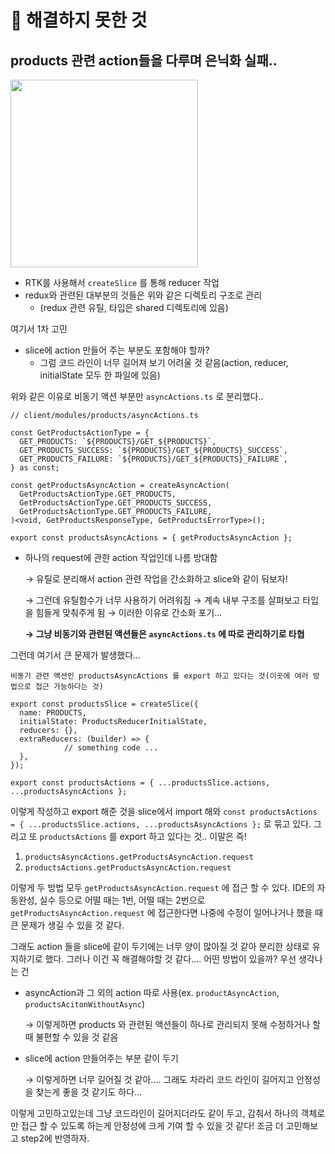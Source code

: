 # 🔶 해결하지 못한 것

## products 관련 action들을 다루며 은닉화 실패..

<img src="https://user-images.githubusercontent.com/44131043/155141754-1f4ddc17-bc1f-4bd1-8e83-5371dded93c5.jpg" width="300px">

- RTK를 사용해서 `createSlice` 를 통해 reducer 작업
- redux와 관련된 대부분의 것들은 위와 같은 디렉토리 구조로 관리
    - (redux 관련 유틸, 타입은 shared 디렉토리에 있음)

여기서 1차 고민

- slice에 action 만들어 주는 부분도 포함해야 할까?
    - 그럼 코드 라인이 너무 길어져 보기 어려울 것 같음(action, reducer, initialState 모두 한 파일에 있음)

위와 같은 이유로 비동기 액션 부분만 `asyncActions.ts` 로 분리했다..

```tsx
// client/modules/products/asyncActions.ts 
 
const GetProductsActionType = {
  GET_PRODUCTS: `${PRODUCTS}/GET_${PRODUCTS}`,
  GET_PRODUCTS_SUCCESS: `${PRODUCTS}/GET_${PRODUCTS}_SUCCESS`,
  GET_PRODUCTS_FAILURE: `${PRODUCTS}/GET_${PRODUCTS}_FAILURE`,
} as const;

const getProductsAsyncAction = createAsyncAction(
  GetProductsActionType.GET_PRODUCTS,
  GetProductsActionType.GET_PRODUCTS_SUCCESS,
  GetProductsActionType.GET_PRODUCTS_FAILURE,
)<void, GetProductsResponseType, GetProductsErrorType>();

export const productsAsyncActions = { getProductsAsyncAction };
```

- 하나의 request에 관한 action 작업인데 나름 방대함

  → 유틸로 분리해서 action 관련 작업을 간소화하고 slice와 같이 둬보자!

  → 그런데 유틸함수가 너무 사용하기 어려워짐 → 계속 내부 구조를 살펴보고 타입을 힘들게 맞춰주게 됨
  → 이러한 이유로 간소화 포기...

  **→ 그냥 비동기와 관련된 액션들은 `asyncActions.ts` 에 따로 관리하기로 타협**


그런데 여기서 큰 문제가 발생했다...

```tsx
비동기 관련 액션인 productsAsyncActions 를 export 하고 있다는 것(이곳에 여러 방법으로 접근 가능하다는 것) 
```

```tsx
export const productsSlice = createSlice({
  name: PRODUCTS,
  initialState: ProductsReducerInitialState,
  reducers: {},
  extraReducers: (builder) => {
			// something code ...
  },
});

export const productsActions = { ...productsSlice.actions, ...productsAsyncActions };
```

이렇게 작성하고 export 해준 것을 slice에서 import 해와
`const productsActions = { ...productsSlice.actions, ...productsAsyncActions };`
로 묶고 있다. 그리고 또  `productsActions` 를 export 하고 있다는 것.. 이말은 즉!

1. `productsAsyncActions.getProductsAsyncAction.request`
2. `productsActions.getProductsAsyncAction.request`

이렇게 두 방법 모두 `getProductsAsyncAction.request` 에 접근 할 수 있다. IDE의 자동완성, 실수 등으로 어떨 때는 1번, 어떨 때는 2번으로 `getProductsAsyncAction.request` 에 접근한다면 나중에 수정이 일어나거나 했을 때 큰 문제가 생길 수 있을 것 같다.

그래도 action 들을 slice에 같이 두기에는 너무 양이 많아질 것 같아 분리한 상태로 유지하기로 했다.
그러나 이건 꼭 해결해야할 것 같다.... 어떤 방법이 있을까? 우선 생각나는 건

- asyncAction과 그 외의 action 따로 사용(ex. `productAsyncAction`, `productsAcitonWithoutAsync`)

  → 이렇게하면 products 와 관련된 액션들이 하나로 관리되지 못해 수정하거나 할 때 불편할 수 있을 것 같음


- slice에 action 만들어주는 부분 같이 두기

  → 이렇게하면 너무 길어질 것 같아.... 그래도 차라리 코드 라인이 길어지고 안정성을 찾는게 좋을 것 같기도 하다...


이렇게 고민하고있는데 그냥 코드라인이 길어지더라도 같이 두고, 감춰서 하나의 객체로만 접근 할 수 있도록 하는게 안정성에 크게 기여 할 수 있을 것 같다! 조금 더 고민해보고 step2에 반영하자.
